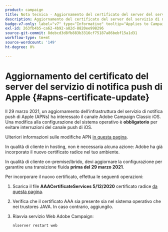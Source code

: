 ```yaml
---
product: campaign
title: Nota tecnica - Aggiornamento del certificato del server del servizio Apple Push Notification
description: Aggiornamento del certificato del server del servizio di notifica push di Apple
badge-v7-only: label="v7" type="Informative" tooltip="Applies to Campaign Classic v7 only"
exl-id: 263fb4b5-ca62-4b92-a82d-8820ee998296
source-git-commit: 8debcd3d8fb883b3316cf75187a86bebf15a1d31
workflow-type: tm+mt
source-wordcount: '149'
ht-degree: 0%

---
```


# Aggiornamento del certificato del server del servizio di notifica push di Apple {#apns-certificate-update}



Il 29 marzo 2021, un aggiornamento dell’infrastruttura del servizio di notifica push di Apple (APNs) ha interessato il canale Adobe Campaign Classic iOS. Una modifica alla configurazione del sistema operativo è **obbligatorio** per evitare interruzioni del canale push di iOS.

Ulteriori informazioni sulle modifiche APN [in questa pagina](https://developer.apple.com/news/?id=7gx0a2lp).

In qualità di cliente in hosting, non è necessaria alcuna azione: Adobe ha già incorporato il nuovo certificato radice nel tuo ambiente.

In qualità di cliente on-premise/ibrido, devi aggiornare la configurazione per garantire una transizione fluida **prima del 29 marzo 2021**.

Per incorporare il nuovo certificato, effettua le seguenti operazioni:

1. Scarica il file **AAACertificateServices 5/12/2020** certificato radice [da questa pagina](https://support.sectigo.com/Com_KnowledgeDetailPage?Id=kA03l00000117cL).

1. Verifica che il certificato AAA sia presente sia nel sistema operativo che nei trustores JAVA. In caso contrario, aggiungilo.

1. Riavvia servizio Web Adobe Campaign:

   ```
   nlserver restart web
   ```
